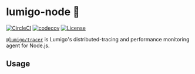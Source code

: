 # lumigo-node :stars:
[![CircleCI](https://circleci.com/gh/lumigo-io/lumigo-node.svg?style=svg)](https://circleci.com/gh/lumigo-io/lumigo-node)
[![codecov](https://codecov.io/gh/lumigo-io/lumigo-node/branch/master/graph/badge.svg?token=mUkKlI8ifC)](https://codecov.io/gh/lumigo-io/lumigo-node)
[![License](https://img.shields.io/badge/License-Apache%202.0-blue.svg)](https://opensource.org/licenses/Apache-2.0)

[`@lumigo/tracer`](https://) is Lumigo's distributed-tracing and performance monitoring agent for Node.js.


## Usage
